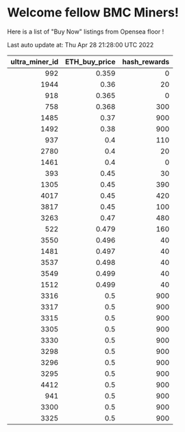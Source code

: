 # Welcome fellow BMC Miners!
Here is a list of "Buy Now" listings from Opensea floor !


Last auto update at: Thu Apr 28 21:28:00 UTC 2022


|   ultra_miner_id |   ETH_buy_price |   hash_rewards |
|-----------------:|----------------:|---------------:|
|              992 |           0.359 |              0 |
|             1944 |           0.36  |             20 |
|              918 |           0.365 |              0 |
|              758 |           0.368 |            300 |
|             1485 |           0.37  |            900 |
|             1492 |           0.38  |            900 |
|              937 |           0.4   |            110 |
|             2780 |           0.4   |             20 |
|             1461 |           0.4   |              0 |
|              393 |           0.45  |             30 |
|             1305 |           0.45  |            390 |
|             4017 |           0.45  |            420 |
|             3817 |           0.45  |            100 |
|             3263 |           0.47  |            480 |
|              522 |           0.479 |            160 |
|             3550 |           0.496 |             40 |
|             1481 |           0.497 |             40 |
|             3537 |           0.498 |             40 |
|             3549 |           0.499 |             40 |
|             1512 |           0.499 |             40 |
|             3316 |           0.5   |            900 |
|             3317 |           0.5   |            900 |
|             3315 |           0.5   |            900 |
|             3305 |           0.5   |            900 |
|             3330 |           0.5   |            900 |
|             3298 |           0.5   |            900 |
|             3296 |           0.5   |            900 |
|             3295 |           0.5   |            900 |
|             4412 |           0.5   |            900 |
|              941 |           0.5   |            900 |
|             3300 |           0.5   |            900 |
|             3325 |           0.5   |            900 |
